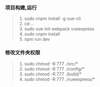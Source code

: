### 项目构建,运行
> 1. sudo cnpm install -g vue-cli
> 2. cd ..
> 3. sudo vue init webpack vueexpress
> 4. sudo cnpm install
> 5. npm run dev

###  修改文件夹权限
> 1. sudo chmod -R 777 ./src/*
> 2. sudo chmod -R 777 ./config/*
> 3. sudo chmod -R 777 ./build/*
> 4. sudo chmod -R 777 ./vueexpress/*


